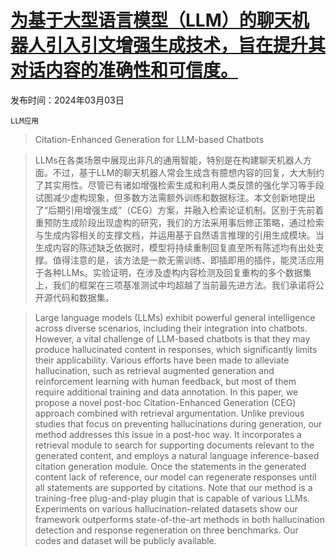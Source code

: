 # [为基于大型语言模型（LLM）的聊天机器人引入引文增强生成技术，旨在提升其对话内容的准确性和可信度。](https://arxiv.org/abs/2402.16063)

发布时间：2024年03月03日

`LLM应用`

> Citation-Enhanced Generation for LLM-based Chatbots

> LLMs在各类场景中展现出非凡的通用智能，特别是在构建聊天机器人方面。不过，基于LLM的聊天机器人常会生成含有臆想内容的回复，大大制约了其实用性。尽管已有诸如增强检索生成和利用人类反馈的强化学习等手段试图减少虚构现象，但多数方法需额外训练和数据标注。本文创新地提出了“后期引用增强生成”（CEG）方案，并融入检索论证机制。区别于先前着重预防生成阶段出现虚构的研究，我们的方法采用事后修正策略，通过检索与生成内容相关的支撑文档，并运用基于自然语言推理的引用生成模块。当生成内容的陈述缺乏依据时，模型将持续重制回复直至所有陈述均有出处支撑。值得注意的是，该方法是一款无需训练、即插即用的插件，能灵活应用于各种LLMs。实验证明，在涉及虚构内容检测及回复重构的多个数据集上，我们的框架在三项基准测试中均超越了当前最先进方法。我们承诺将公开源代码和数据集。

> Large language models (LLMs) exhibit powerful general intelligence across diverse scenarios, including their integration into chatbots. However, a vital challenge of LLM-based chatbots is that they may produce hallucinated content in responses, which significantly limits their applicability. Various efforts have been made to alleviate hallucination, such as retrieval augmented generation and reinforcement learning with human feedback, but most of them require additional training and data annotation. In this paper, we propose a novel post-hoc Citation-Enhanced Generation (CEG) approach combined with retrieval argumentation. Unlike previous studies that focus on preventing hallucinations during generation, our method addresses this issue in a post-hoc way. It incorporates a retrieval module to search for supporting documents relevant to the generated content, and employs a natural language inference-based citation generation module. Once the statements in the generated content lack of reference, our model can regenerate responses until all statements are supported by citations. Note that our method is a training-free plug-and-play plugin that is capable of various LLMs. Experiments on various hallucination-related datasets show our framework outperforms state-of-the-art methods in both hallucination detection and response regeneration on three benchmarks. Our codes and dataset will be publicly available.
